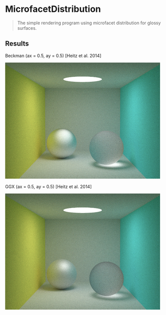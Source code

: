 MicrofacetDistribution
===

> The simple rendering program using microfacet distribution for glossy surfaces.

## Results

Beckman (ax = 0.5, ay = 0.5) [Heitz et al. 2014]

<img width="500px" src="results/0.5_0.5/beckmann_heitz14.jpg"/>


GGX (ax = 0.5, ay = 0.5) [Heitz et al. 2014]

<img width="500px" src="results/0.5_0.5/ggx_heitz14.jpg"/>
